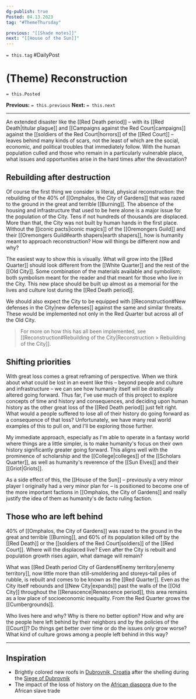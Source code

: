 ```yaml
---
dg-publish: true
Posted: 04.13.2023
tag: "#ThemeThursday"

previous: "[[Shade motes]]"
next: "[[House of the Sun]]"
---
```

`= this.tag` #DailyPost 
# (Theme) Reconstruction
`= this.Posted`

**Previous:** `= this.previous`
**Next:** `= this.next`

---

An extended disaster like the [[Red Death period]] – with its [[Red Death|titular plague]] and [[Campaigns against the Red Court|campaigns]] against the [[soldiers of the Red Court|horrors]] of the [[Red Court]] – leaves behind many kinds of scars, not the least of which are the social, economic, and political troubles that immediately follow. With the human population culled and those who remain in a particularly vulnerable place, what issues and opportunities arise in the hard times after the devastation?

## Rebuilding after destruction

Of course the first thing we consider is literal, physical reconstruction: the rebuilding of the 40% of [[Omphalos, the City of Gardens]] that was razed to the ground in the great and terrible [[Burning]]. The absence of the housing and infrastructure that used to be here alone is a major issue for the population of the City. Tens if not hundreds of thousands are displaced. More than that, the City was not built by human hands in the first place. Without the [[iconic pacts|iconic magics]] of the [[Oremongers Guild]] and their [[Oremongers Guild#earth shapers|earth shapers]], how is humanity meant to approach reconstruction? How will things be different now and why?

The easiest way to show this is visually. What will grow into the [[Red Quarter]] should look different from the [[White Quarter]] and the rest of the [[Old City]]. Some combination of the materials available and symbolism; both symbolism meant for the reader and that meant for those who live in the City. This new place should be built up almost as a memorial for the lives and culture lost during the [[Red Death period]].

We should also expect the City to be equipped with [[Reconstruction#New defenses in the City|new defenses]] against the same and similar threats. These would be implemented not only in the Red Quarter but across all of the Old City.

> For more on how this has all been implemented, see [[Reconstruction#Rebuilding of the City|Reconstruction > Rebuilding of the City]].

## Shifting priorities

With great loss comes a great reframing of perspective. When we think about what could be lost in an event like this – beyond people and culture and infrastructure – we can see how humanity itself will be drastically altered going forward. Thus far, I've use much of this project to explore concepts of time and history and consequences, and deciding upon human history as the other great loss of the [[Red Death period]] just felt right. What would a people suffered to lose all of their history do going forward as a consequence of that loss? Unfortunately, we have many real world examples of this to pull on, and I'll be exploring those further.

My immediate approach, especially as I'm able to operate in a fantasy world where things are a little simpler, is to make humanity's focus on their own history significantly greater going forward. This aligns well with the prominence of scholarship and the [[College|colleges]] of the [[Scholars Quarter]], as well as humanity's reverence of the [[Sun Elves]] and their [[Griot|Griots]].

As a side effect of this, the [[House of the Sun]] – previously a very minor player I originally had a very minor plan for – is positioned to become one of the more important factions in [[Omphalos, the City of Gardens]] and really justify the idea of them as humanity's de facto ruling faction.

## Those who are left behind

40% of [[Omphalos, the City of Gardens]] was razed to the ground in the great and terrible [[Burning]], and 60% of its population killed off by the [[Red Death]] or the [[soldiers of the Red Court|soldiers]] of the [[Red Court]]. Where will the displaced live? Even after the City is rebuilt and population growth rises again, what damage will remain?

What was [[Red Death period City of Gardens#Enemy territory|enemy territory]], now little more than still-smoldering and storeys-tall piles of rubble, is rebuilt and comes to be known as the [[Red Quarter]]. Even as the City itself rebounds and [[New City|expands]] past the walls of the [[Old City]] throughout the [[Renascence|Renascence period]], this area remains as a low place of socioeconomic inequality. From the Red Quarter grows the [[Cumbergrounds]].

Who lives here and why? Why is there no better option? How and why are the people here left behind by their neighbors and by the policies of the [[Court]]? Do things get better over time or do the issues only grow worse? What kind of culture grows among a people left behind in this way?

---

## Inspiration
- Brightly colored new roofs in [Dubrovnik, Croatia](https://en.wikipedia.org/wiki/Dubrovnik#Walls_of_Dubrovnik) after the shelling during the [Siege of Dubrovnik](https://en.wikipedia.org/wiki/Siege_of_Dubrovnik)
- The impact of the loss of history on the [African diaspora](https://en.wikipedia.org/wiki/African_diaspora) due to the African slave trade